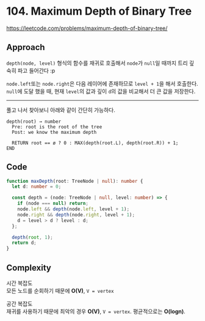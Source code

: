 # 104. Maximum Depth of Binary Tree

https://leetcode.com/problems/maximum-depth-of-binary-tree/

## Approach

`depth(node, level)` 형식의 함수를 재귀로 호출해서 `node`가 `null`일 때까지 트리 깊숙히 파고 들어간다 :p

`node.left`또는 `node.right`은 다음 레이어에 존재하므로 `level + 1`을 해서 호출한다.
`null`에 도달 했을 때, 현재 `level`의 값과 깊이 `d`의 값을 비교해서 더 큰 값을 저장한다.

---

풀고 나서 찾아보니 아래와 같이 간단히 가능하다.

```text
depth(root) → number
  Pre: root is the root of the tree
  Post: we know the maximum depth

  RETURN root == ø ? 0 : MAX(depth(root.L), depth(root.R)) + 1;
END
```

## Code

```ts
function maxDepth(root: TreeNode | null): number {
  let d: number = 0;

  const depth = (node: TreeNode | null, level: number) => {
    if (node === null) return;
    node.left && depth(node.left, level + 1);
    node.right && depth(node.right, level + 1);
    d = level > d ? level : d;
  };

  depth(root, 1);
  return d;
}
```

## Complexity

시간 복잡도 <br />
모든 노드를 순회하기 때문에 **O(V)**, `V = vertex`

공간 복잡도 <br />
재귀를 사용하기 때문에 최악의 경우 **O(V)**, `V = vertex`. 평균적으로는 **O(logn)**.
